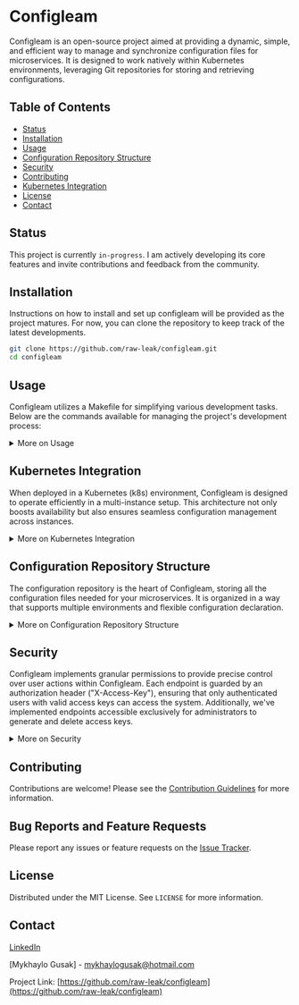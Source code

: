 # Configleam 

Configleam is an open-source project aimed at providing a dynamic, simple, and efficient way to manage and synchronize configuration files for microservices. It is designed to work natively within Kubernetes environments, leveraging Git repositories for storing and retrieving configurations.

## Table of Contents

- [Status](#status)
- [Installation](#installation)
- [Usage](#usage)
- [Configuration Repository Structure](#configuration-repository-structure)
- [Security](#security)
- [Contributing](#contributing)
- [Kubernetes Integration](#kubernetes-integration)
- [License](#license)
- [Contact](#contact)

## Status

This project is currently `in-progress`. I am actively developing its core features and invite contributions and feedback from the community.

## Installation

Instructions on how to install and set up configleam will be provided as the project matures. For now, you can clone the repository to keep track of the latest developments.

```bash
git clone https://github.com/raw-leak/configleam.git
cd configleam
```

## Usage

Configleam utilizes a Makefile for simplifying various development tasks. Below are the commands available for managing the project's development process:

<details>
<summary>More on Usage</summary>

### Building the Project

To compile the Configleam application and create a binary in the `./build` directory, use:

```bash
make build
```

This command compiles the application, ensuring that any changes to the source code are incorporated into the executable.

### Running the Application

After building, you can run Configleam in development mode with:

```bash
make run
```

This command first builds the project and then executes the compiled binary, starting the application.

### Running Tests

To execute the unit tests for Configleam, ensuring that your changes haven't broken existing functionality, use:

```bash
make test
```

This command runs all unit tests in the project, providing test results for each package.

### Formatting Code

To format the Go source files according to the Go standards, run:

```bash
make fmt
```

This ensures consistency in coding style across the project, making it easier to read and maintain.

### Cleaning Up

To clean up the project, removing build artifacts and clearing the build cache, execute:

```bash
make clean
```

This is useful for ensuring a clean state before a fresh build or after finishing development sessions.

### Getting Help

For a summary of available make commands, you can use:

```bash
make help
```

This will display a list of all commands defined in the Makefile with a brief description of what they do, helping you to quickly find the command you need.

</details>

## Kubernetes Integration

When deployed in a Kubernetes (k8s) environment, Configleam is designed to operate efficiently in a multi-instance setup. This architecture not only boosts availability but also ensures seamless configuration management across instances.

<details>
<summary>More on Kubernetes Integration</summary>

### Multi-Instance Deployment

Configleam can be run in multiple instances within Kubernetes, supporting high availability and scalability. This setup allows for a distributed operation where instances share the load of serving configuration data.

### Leader and Replica Roles

- **Leader Instance:** Among the multiple instances, only the elected leader manages the synchronization with the configuration Git repository. This centralizes the update process, ensuring consistency across configurations.
- **Read Replicas:** Other instances act as read replicas, serving configuration data without performing synchronization tasks. This division of labor ensures efficient resource utilization and quick response times for configuration requests.

### Failover and Leader Election

- **Automatic Failover:** If the current leader instance fails or becomes unavailable, Kubernetes' leader election protocol automatically elects a new leader from the available replicas. This ensures that the synchronization process is always maintained, minimizing downtime and disruption.
- **Seamless Transition:** The newly elected leader initiates the synchronization with the provided Git repositories, ensuring that the latest configurations are fetched and applied. This transition happens automatically, ensuring continuous operation without manual intervention.

### Endpoints for Health and Readiness Checks

- **Health Check Endpoint:** `/health` allows Kubernetes to monitor the overall health of each Configleam instance, facilitating automatic recovery in case of failures.
- **Readiness Check Endpoint:** `/ready` signals to Kubernetes when an instance is ready to serve traffic, ensuring that only fully initialized instances handle requests.

By leveraging Kubernetes' capabilities for leader election and automatic failover, Configleam achieves a resilient and scalable configuration management solution suitable for dynamic cloud-native environments. This setup ensures that configuration synchronization is always active and up-to-date, even in the face of instance failures, providing a robust foundation for microservices architecture.

</details>

## Configuration Repository Structure

The configuration repository is the heart of Configleam, storing all the configuration files needed for your microservices. It is organized in a way that supports multiple environments and flexible configuration declaration.

<details>
<summary>More on Configuration Repository Structure</summary>

### Environment Organization

Configurations are organized by environment, with each environment represented by a separate folder at the root of the repository. For example:

- `/develop`
- `/release`
- `/production`

These folders correspond to the environments in which your microservices will run. The name of each folder could perfectly match the environment variable used when running your microservices.

### Declaring Configuration Variables

Within each environment folder, you can declare your configuration variables in `.yaml` or `.yml` files. These files can be organized as you see fit, including the use of nested folders for additional structure. The key points to remember are:

- **File Format:** Ensure your configuration files are in YAML format, with proper syntax to avoid parsing errors.
- **Flexibility:** You can create as many files as you need, containing as many variables as necessary to suit your configuration requirements.

### Configuration Keys

Configurations are categorized into three types of keys to provide clarity and control over how settings are applied:

1. **Global:**
    - Broadly applicable settings across different contexts.
    - Can be defined in any file without a specific naming convention.
    - Examples: include general service settings, default database configurations, application-wide feature flags, etc.

2. **Groups:** 
    - Named collections (groups) of configurations that aggregate global settings and group-specific local settings.
    - Groups serve as a single point of access for all related configurations, both global and local to that group.
    - Group names are prefixed with `group:` to signify their special role in collecting configurations.
   

3. **Local:**
    - Context-specific settings contained within a group.
    - Local configurations only exist within the context of their respective groups and are used to override global settings or add new group-specific settings.

Here's an example of how these keys might be structured in your YAML files:

```yaml
# Example of global configurations (global.yaml)

database:
  type: sql
  host: global-db-host
  port: 3306

featureFlags:
  betaFeatures: false
  darkMode: true
```

In this example:
`database` and `featureFlags` are global configurations. They define the default database settings and application-wide feature flags.

```yaml
# Example of group configurations with both global and local variables (groups.yaml)

group:analytics:
  - featureFlags # global
  - database: # local
      host: analytics-db-host
      port: 3307
  - additionalMetrics: true # local

group:marketing:
  - database # local
  - featureFlags: # local
      betaFeatures: true
  - marketingCampaignsEnabled: true # local

```

In this example: 

Analytics Group (`group:analytics`): Inherits the global featureFlags and modifies the global database settings for its specific needs. It also includes an analytics-specific setting additionalMetrics.

Marketing Group (`group:marketing:`): Inherits the global database configuration and overrides the featureFlags setting. It introduces a marketing-specific setting marketingCampaignsEnabled.

### Notes

- Global configurations act as default settings. They apply broadly unless overridden by a group-specific configuration.
- Local configurations allow for flexibility and customization within specific groups or contexts.
- Configleam processes these configurations to apply the appropriate settings based on their global or group-specific nature.

</details>

## Security

Configleam implements granular permissions to provide precise control over user actions within Configleam. Each endpoint is guarded by an authorization header ("X-Access-Key"), ensuring that only authenticated users with valid access keys can access the system. Additionally, we've implemented endpoints accessible exclusively for administrators to generate and delete access keys.

<details>
<summary>More on Security</summary>

#### Granular Permissions

Granular permissions are at the core of our security model, allowing us to precisely control user access within Configleam. Each permission corresponds to a specific operation within the system, ensuring that users only have access to the features and functionalities they require.

- **Admin Role:**
  - Description: The admin role grants users global administrative privileges, enabling them to perform all operations across all environments within Configleam.
  - Permissions:
    - `Admin` - Global admin role with access to all operations in all environments.

- **Environment Admin Access:**
  - Description: Similar to the admin role, but restricted to a single environment, providing global administrative privileges within that specific environment.
  - Permissions:
    - `EnvAdminAccess` - Admin role but limited to a single environment.

- **Read Configuration:**
  - Description: Allows users to read configuration settings from Configleam.
  - Permissions:
    - `ReadConfig` - Permission to read configurations.

- **Reveal Secrets:**
  - Description: Grants users the ability to reveal secrets within configuration readings (not yet implemented).
  - Permissions:
    - `RevealSecrets` - Permission to reveal secrets in configurations.

- **Clone Environment:**
  - Description: Permits users to clone existing environments with modifications and delete them.
  - Permissions:
    - `CloneEnvironment` - Permission to clone environments.

- **Create Secrets:**
  - Description: Enables users to create secrets within Configleam.
  - Permissions:
    - `CreateSecrets` - Permission to create secrets.

- **Access Dashboard:**
  - Description: Provides users with access to the dashboard (currently not implemented).
  - Permissions:
    - `AccessDashboard` - Permission to access the dashboard.

#### Access Key Management Endpoints

To facilitate access key management, we've introduced dedicated endpoints that enable users to create and delete access keys securely.

- **Create Access Key:**
  - Endpoint: `POST /access`
  - Description: This endpoint allows users to create or update access keys with specified permissions. Below is an example JSON payload for creating access keys:

```json
{
  "globalAdmin": true,
  "environments": {
    "dev": {
      "envAdminAccess": true,
      "readConfig": true,
      "revealSecrets": false,
      "cloneEnvironment": false,
      "createSecrets": true,
      "accessDashboard": false
    },
    "prod": {
      "envAdminAccess": false,
      "readConfig": true,
      "revealSecrets": false,
      "cloneEnvironment": false,
      "createSecrets": false,
      "accessDashboard": true
    }
  }
}
```

Explanation of JSON properties:
- `globalAdmin`: Boolean indicating whether the access key has global administrative privileges.
- `environments`: Map containing permissions for each environment.
  - `envAdminAccess`: Boolean indicating admin access restricted to the environment.
  - `readConfig`: Boolean indicating permission to read configurations.
  - `revealSecrets`: Boolean indicating permission to reveal secrets.
  - `cloneEnvironment`: Boolean indicating permission to clone environments.
  - `createSecrets`: Boolean indicating permission to create secrets.
  - `accessDashboard`: Boolean indicating permission to access the dashboard.

Response Example:

```json
{
  "globalAdmin": true,
  "environments": {
    "dev": {
      "envAdminAccess": true,
      "readConfig": true,
      "revealSecrets": false,
      "cloneEnvironment": false,
      "createSecrets": true,
      "accessDashboard": false
    },
    "prod": {
      "envAdminAccess": false,
      "readConfig": true,
      "revealSecrets": false,
      "cloneEnvironment": false,
      "createSecrets": false,
      "accessDashboard": true
    }
  },
  "accessKey": "generated-access-key"
}
```

`accessKey`: The newly generated access key that is associated with the provided permissions.

- **Delete Access Key:**
  - Endpoint: `DELETE /access`
  - Description: This endpoint allows administrators to delete access keys.


</details>

## Contributing

Contributions are welcome! Please see the [Contribution Guidelines](CONTRIBUTING.md) for more information.

## Bug Reports and Feature Requests

Please report any issues or feature requests on the [Issue Tracker](https://github.com/raw-lean/configleam/issues).

## License

Distributed under the MIT License. See `LICENSE` for more information.

## Contact

[LinkedIn](https://www.linkedin.com/in/mykhaylo-gusak/)

[Mykhaylo Gusak] - mykhaylogusak@hotmail.com

Project Link: [https://github.com/raw-leak/configleam](https://github.com/raw-leak/configleam)
